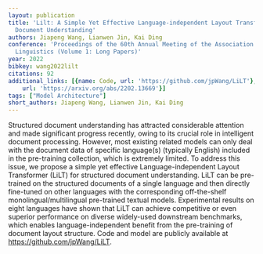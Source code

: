 ```yaml
---
layout: publication
title: 'Lilt: A Simple Yet Effective Language-independent Layout Transformer For Structured
  Document Understanding'
authors: Jiapeng Wang, Lianwen Jin, Kai Ding
conference: 'Proceedings of the 60th Annual Meeting of the Association for Computational
  Linguistics (Volume 1: Long Papers)'
year: 2022
bibkey: wang2022lilt
citations: 92
additional_links: [{name: Code, url: 'https://github.com/jpWang/LiLT'}, {name: Paper,
    url: 'https://arxiv.org/abs/2202.13669'}]
tags: ["Model Architecture"]
short_authors: Jiapeng Wang, Lianwen Jin, Kai Ding
---
```

Structured document understanding has attracted considerable attention and
made significant progress recently, owing to its crucial role in intelligent
document processing. However, most existing related models can only deal with
the document data of specific language(s) (typically English) included in the
pre-training collection, which is extremely limited. To address this issue, we
propose a simple yet effective Language-independent Layout Transformer (LiLT)
for structured document understanding. LiLT can be pre-trained on the
structured documents of a single language and then directly fine-tuned on other
languages with the corresponding off-the-shelf monolingual/multilingual
pre-trained textual models. Experimental results on eight languages have shown
that LiLT can achieve competitive or even superior performance on diverse
widely-used downstream benchmarks, which enables language-independent benefit
from the pre-training of document layout structure. Code and model are publicly
available at https://github.com/jpWang/LiLT.